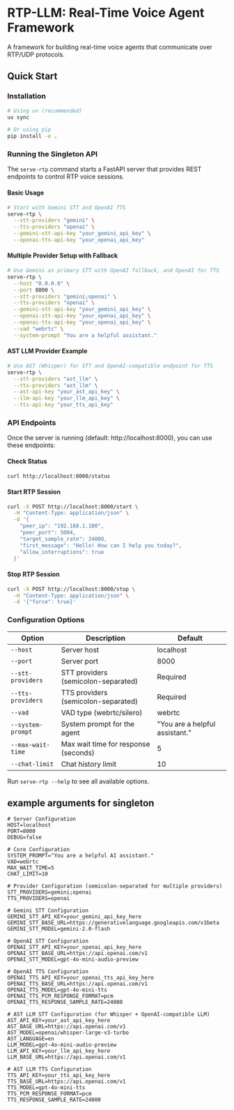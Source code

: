 # RTP-LLM: Real-Time Voice Agent Framework

A framework for building real-time voice agents that communicate over RTP/UDP protocols.

## Quick Start

### Installation

```bash
# Using uv (recommended)
uv sync

# Or using pip
pip install -e .
```

### Running the Singleton API

The `serve-rtp` command starts a FastAPI server that provides REST endpoints to control RTP voice sessions.

#### Basic Usage

```bash
# Start with Gemini STT and OpenAI TTS
serve-rtp \
  --stt-providers "gemini" \
  --tts-providers "openai" \
  --gemini-stt-api-key "your_gemini_api_key" \
  --openai-tts-api-key "your_openai_api_key"
```

#### Multiple Provider Setup with Fallback

```bash
# Use Gemini as primary STT with OpenAI fallback, and OpenAI for TTS
serve-rtp \
  --host "0.0.0.0" \
  --port 8000 \
  --stt-providers "gemini;openai" \
  --tts-providers "openai" \
  --gemini-stt-api-key "your_gemini_api_key" \
  --openai-stt-api-key "your_openai_api_key" \
  --openai-tts-api-key "your_openai_api_key" \
  --vad "webrtc" \
  --system-prompt "You are a helpful assistant."
```

#### AST LLM Provider Example

```bash
# Use AST (Whisper) for STT and OpenAI-compatible endpoint for TTS
serve-rtp \
  --stt-providers "ast_llm" \
  --tts-providers "ast_llm" \
  --ast-api-key "your_ast_api_key" \
  --llm-api-key "your_llm_api_key" \
  --tts-api-key "your_tts_api_key"
```

### API Endpoints

Once the server is running (default: http://localhost:8000), you can use these endpoints:

#### Check Status
```bash
curl http://localhost:8000/status
```

#### Start RTP Session
```bash
curl -X POST http://localhost:8000/start \
  -H "Content-Type: application/json" \
  -d '{
    "peer_ip": "192.168.1.100",
    "peer_port": 5004,
    "target_sample_rate": 24000,
    "first_message": "Hello! How can I help you today?",
    "allow_interruptions": true
  }'
```

#### Stop RTP Session
```bash
curl -X POST http://localhost:8000/stop \
  -H "Content-Type: application/json" \
  -d '{"force": true}'
```

### Configuration Options

| Option | Description | Default |
|--------|-------------|---------|
| `--host` | Server host | localhost |
| `--port` | Server port | 8000 |
| `--stt-providers` | STT providers (semicolon-separated) | Required |
| `--tts-providers` | TTS providers (semicolon-separated) | Required |
| `--vad` | VAD type (webrtc/silero) | webrtc |
| `--system-prompt` | System prompt for the agent | "You are a helpful assistant." |
| `--max-wait-time` | Max wait time for response (seconds) | 5 |
| `--chat-limit` | Chat history limit | 10 |

Run `serve-rtp --help` to see all available options.


## example arguments for singleton

```
# Server Configuration
HOST=localhost
PORT=8000
DEBUG=false

# Core Configuration
SYSTEM_PROMPT="You are a helpful AI assistant."
VAD=webrtc
MAX_WAIT_TIME=5
CHAT_LIMIT=10

# Provider Configuration (semicolon-separated for multiple providers)
STT_PROVIDERS=gemini;openai
TTS_PROVIDERS=openai

# Gemini STT Configuration
GEMINI_STT_API_KEY=your_gemini_api_key_here
GEMINI_STT_BASE_URL=https://generativelanguage.googleapis.com/v1beta
GEMINI_STT_MODEL=gemini-2.0-flash

# OpenAI STT Configuration
OPENAI_STT_API_KEY=your_openai_api_key_here
OPENAI_STT_BASE_URL=https://api.openai.com/v1
OPENAI_STT_MODEL=gpt-4o-mini-audio-preview

# OpenAI TTS Configuration
OPENAI_TTS_API_KEY=your_openai_tts_api_key_here
OPENAI_TTS_BASE_URL=https://api.openai.com/v1
OPENAI_TTS_MODEL=gpt-4o-mini-tts
OPENAI_TTS_PCM_RESPONSE_FORMAT=pcm
OPENAI_TTS_RESPONSE_SAMPLE_RATE=24000

# AST LLM STT Configuration (for Whisper + OpenAI-compatible LLM)
AST_API_KEY=your_ast_api_key_here
AST_BASE_URL=https://api.openai.com/v1
AST_MODEL=openai/whisper-large-v3-turbo
AST_LANGUAGE=en
LLM_MODEL=gpt-4o-mini-audio-preview
LLM_API_KEY=your_llm_api_key_here
LLM_BASE_URL=https://api.openai.com/v1

# AST LLM TTS Configuration
TTS_API_KEY=your_tts_api_key_here
TTS_BASE_URL=https://api.openai.com/v1
TTS_MODEL=gpt-4o-mini-tts
TTS_PCM_RESPONSE_FORMAT=pcm
TTS_RESPONSE_SAMPLE_RATE=24000
```


